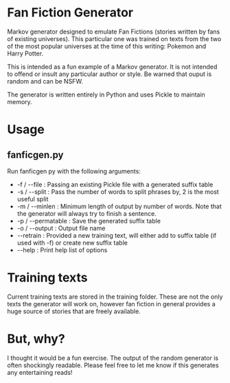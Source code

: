 # Fan Fiction Generator
Markov generator designed to emulate Fan Fictions (stories written by fans of existing universes). This particular one was trained on texts from the two of the most popular universes at the time of this writing: Pokemon and Harry Potter.

This is intended as a fun example of a Markov generator. It is not intended to offend or insult any particular author or style. Be warned that ouput is random and can be NSFW.

The generator is written entirely in Python and uses Pickle to maintain memory.

# Usage
## fanficgen.py
Run fanficgen py with the following arguments:
* -f / --file   : Passing an existing Pickle file with a generated suffix table
* -s / --split  : Pass the number of words to split phrases by, 2 is the most useful split
* -m / --minlen : Minimum length of output by number of words. Note that the generator will always try to finish a sentence.
* -p / --permatable : Save the generated suffix table
* -o / --output : Output file name
* --retrain : Provided a new training text, will either add to suffix table (if used with -f) or create new suffix table
* --help  : Print help list of options

# Training texts
Current training texts are stored in the training folder. These are not the only texts the generator will work on, however fan fiction in general provides a huge source of stories that are freely available.

# But, why?
I thought it would be a fun exercise. The output of the random generator is often shockingly readable. Please feel free to let me know if this generates any entertaining reads!




